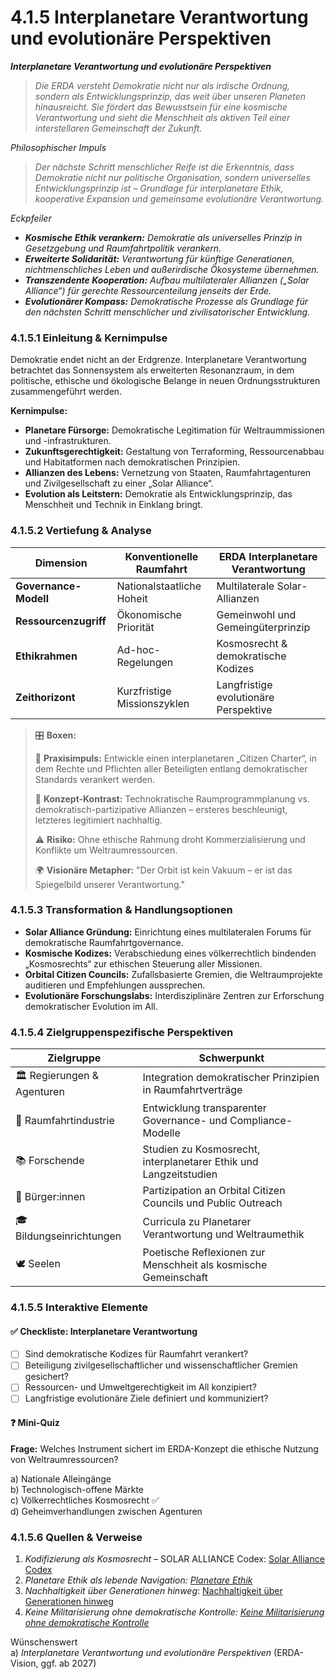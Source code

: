 # 4.1.5 Interplanetare Verantwortung und evolutionäre Perspektiven

_**Interplanetare Verantwortung und evolutionäre Perspektiven**_

> _Die ERDA versteht Demokratie nicht nur als irdische Ordnung, sondern als Entwicklungsprinzip, das weit über unseren Planeten hinausreicht. Sie fördert das Bewusstsein für eine kosmische Verantwortung und sieht die Menschheit als aktiven Teil einer interstellaren Gemeinschaft der Zukunft._

_Philosophischer Impuls_

> _Der nächste Schritt menschlicher Reife ist die Erkenntnis, dass Demokratie nicht nur politische Organisation, sondern universelles Entwicklungsprinzip ist – Grundlage für interplanetare Ethik, kooperative Expansion und gemeinsame evolutionäre Verantwortung._

_Eckpfeiler_

* _**Kosmische Ethik verankern:** Demokratie als universelles Prinzip in Gesetzgebung und Raumfahrtpolitik verankern._
* _**Erweiterte Solidarität:** Verantwortung für künftige Generationen, nichtmenschliches Leben und außerirdische Ökosysteme übernehmen._
* _**Transzendente Kooperation:** Aufbau multilateraler Allianzen („Solar Alliance“) für gerechte Ressourcenteilung jenseits der Erde._
* _**Evolutionärer Kompass:** Demokratische Prozesse als Grundlage für den nächsten Schritt menschlicher und zivilisatorischer Entwicklung._

### 4.1.5.1 Einleitung & Kernimpulse

Demokratie endet nicht an der Erdgrenze. Interplanetare Verantwortung betrachtet das Sonnensystem als erweiterten Resonanzraum, in dem politische, ethische und ökologische Belange in neuen Ordnungsstrukturen zusammengeführt werden.

**Kernimpulse:**

* **Planetare Fürsorge:** Demokratische Legitimation für Weltraummissionen und -infrastrukturen.
* **Zukunftsgerechtigkeit:** Gestaltung von Terraforming, Ressourcenabbau und Habitatformen nach demokratischen Prinzipien.
* **Allianzen des Lebens:** Vernetzung von Staaten, Raumfahrtagenturen und Zivilgesellschaft zu einer „Solar Alliance“.
* **Evolution als Leitstern:** Demokratie als Entwicklungsprinzip, das Menschheit und Technik in Einklang bringt.

### 4.1.5.2 Vertiefung & Analyse

| Dimension             | Konventionelle Raumfahrt    | ERDA Interplanetare Verantwortung     |
| --------------------- | --------------------------- | ------------------------------------- |
| **Governance-Modell** | Nationalstaatliche Hoheit   | Multilaterale Solar-Allianzen         |
| **Ressourcenzugriff** | Ökonomische Priorität       | Gemeinwohl und Gemeingüterprinzip     |
| **Ethikrahmen**       | Ad-hoc-Regelungen           | Kosmosrecht & demokratische Kodizes   |
| **Zeithorizont**      | Kurzfristige Missionszyklen | Langfristige evolutionäre Perspektive |

> 🎛️ **Boxen:**
>
> 📌 **Praxisimpuls:** Entwickle einen interplanetaren „Citizen Charter“, in dem Rechte und Pflichten aller Beteiligten entlang demokratischer Standards verankert werden.
>
> 🧠 **Konzept-Kontrast:** Technokratische Raumprogrammplanung vs. demokratisch-partizipative Allianzen – ersteres beschleunigt, letzteres legitimiert nachhaltig.
>
> ⚠️ **Risiko:** Ohne ethische Rahmung droht Kommerzialisierung und Konflikte um Weltraumressourcen.
>
> 🌍 **Visionäre Metapher:** "Der Orbit ist kein Vakuum – er ist das Spiegelbild unserer Verantwortung."

### 4.1.5.3 Transformation & Handlungsoptionen

* **Solar Alliance Gründung:** Einrichtung eines multilateralen Forums für demokratische Raumfahrtgovernance.
* **Kosmische Kodizes:** Verabschiedung eines völkerrechtlich bindenden „Kosmosrechts“ zur ethischen Steuerung aller Missionen.
* **Orbital Citizen Councils:** Zufallsbasierte Gremien, die Weltraumprojekte auditieren und Empfehlungen aussprechen.
* **Evolutionäre Forschungslabs:** Interdisziplinäre Zentren zur Erforschung demokratischer Evolution im All.

### 4.1.5.4 Zielgruppenspezifische Perspektiven

| Zielgruppe                  | Schwerpunkt                                                       |
| --------------------------- | ----------------------------------------------------------------- |
| 🏛️ Regierungen & Agenturen | Integration demokratischer Prinzipien in Raumfahrtverträge        |
| 🚀 Raumfahrtindustrie       | Entwicklung transparenter Governance- und Compliance-Modelle      |
| 📚 Forschende               | Studien zu Kosmosrecht, interplanetarer Ethik und Langzeitstudien |
| 🧍 Bürger:innen             | Partizipation an Orbital Citizen Councils und Public Outreach     |
| 🎓 Bildungseinrichtungen    | Curricula zu Planetarer Verantwortung und Weltraumethik           |
| 🕊️ Seelen                  | Poetische Reflexionen zur Menschheit als kosmische Gemeinschaft   |

### 4.1.5.5 Interaktive Elemente

#### ✅ Checkliste: Interplanetare Verantwortung

* [ ] Sind demokratische Kodizes für Raumfahrt verankert?
* [ ] Beteiligung zivilgesellschaftlicher und wissenschaftlicher Gremien gesichert?
* [ ] Ressourcen- und Umweltgerechtigkeit im All konzipiert?
* [ ] Langfristige evolutionäre Ziele definiert und kommuniziert?

#### ❓ Mini-Quiz

**Frage:** Welches Instrument sichert im ERDA-Konzept die ethische Nutzung von Weltraumressourcen?

a) Nationale Alleingänge\
b) Technologisch-offene Märkte\
c) Völkerrechtliches Kosmosrecht ✅\
d) Geheimverhandlungen zwischen Agenturen

### 4.1.5.6 Quellen & Verweise

1. _Kodifizierung als Kosmosrecht_ – SOLAR ALLIANCE Codex: [Solar Alliance Codex](../../9.-das-space-konzept/9.1-erda-codex-fur-kosmische-verantwortung/9.1.3-aufbau-einer-solar-alliance/9.1.3.1-kodifizierung-als-kosmosrecht.md)
2. _Planetare Ethik als lebende Navigation:_ [_Planetare Ethik_](../../9.-das-space-konzept/9.8-die-weitergabe-der-zivilisation-bildung-kultur-und-ethik-in-interplanetarer-zeit/9.8.3-planetare-ethik-als-lebende-navigation.md)
3. _Nachhaltigkeit über Generationen hinweg_: [Nachhaltigkeit über Generationen hinweg](../../9.-das-space-konzept/9.1-erda-codex-fur-kosmische-verantwortung/9.1.2-grundsatze/9.1.2.5-nachhaltigkeit-uber-generationen-hinweg.md)
4. _Keine Militarisierung ohne demokratische Kontrolle:_ [_Keine Militarisierung ohne demokratische Kontrolle_](../../9.-das-space-konzept/9.1-erda-codex-fur-kosmische-verantwortung/9.1.2-grundsatze/9.1.2.3-keine-militarisierung-ohne-demokratische-kontrolle.md)

Wünschenswert\
a) _Interplanetare Verantwortung und evolutionäre Perspektiven_ (ERDA-Vision, ggf. ab 2027)
